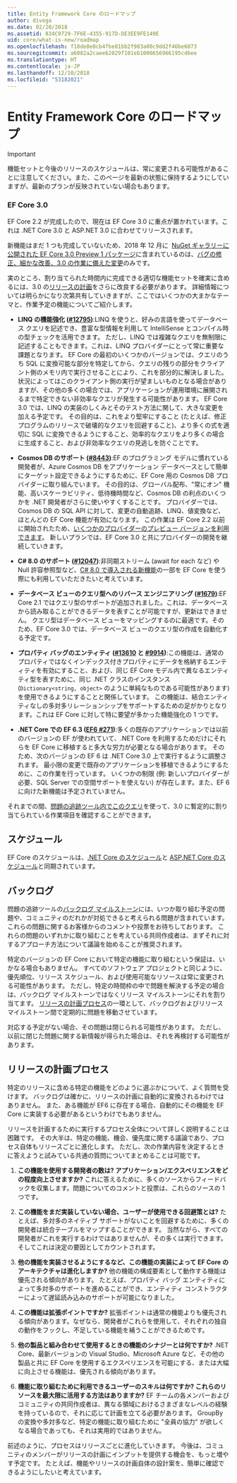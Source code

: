 ```yaml
---
title: Entity Framework Core のロードマップ
author: divega
ms.date: 02/20/2018
ms.assetid: 834C9729-7F6E-4355-917D-DE3EE9FE149E
uid: core/what-is-new/roadmap
ms.openlocfilehash: f18de8e8cb4fbe81bb2f983a00c9dd2f46be6073
ms.sourcegitcommit: a6082a2caee62029f101eb1000656966195cd6ee
ms.translationtype: HT
ms.contentlocale: ja-JP
ms.lasthandoff: 12/10/2018
ms.locfileid: "53182021"
---
```

# <a name="entity-framework-core-roadmap"></a>Entity Framework Core のロードマップ

> [!IMPORTANT]
> 機能セットと今後のリリースのスケジュールは、常に変更される可能性があることに注意してください。また、このページを最新の状態に保持するようにしていますが、最新のプランが反映されていない場合もあります。

### <a name="ef-core-30"></a>EF Core 3.0

EF Core 2.2 が完成したので、現在は EF Core 3.0 に重点が置かれています。これは .NET Core 3.0 と ASP.NET 3.0 に合わせてリリースされます。

新機能はまだ 1 つも完成していないため、2018 年 12 月に  [NuGet ギャラリーに公開された EF Core 3.0 Preview 1 パッケージ](https://www.nuget.org/packages/Microsoft.EntityFrameworkCore/3.0.0-preview.18572.1)に含まれているのは、[バグの修正、細かな改善、3.0 の作業に備えた変更](https://github.com/aspnet/EntityFrameworkCore/issues?q=is%3Aissue+milestone%3A3.0.0+is%3Aclosed+label%3Aclosed-fixed)のみです。

実のところ、割り当てられた時間内に完成できる適切な機能セットを確実に含めるには、3.0 の[リリースの計画](#release-planning-process)をさらに改良する必要があります。
詳細情報については明らかになり次第共有していきますが、ここではいくつかの大まかなテーマと、作業予定の機能についてご紹介します。

- **LINQ の機能強化 ([#12795](https://github.com/aspnet/EntityFrameworkCore/issues/12795))**:LINQ を使うと、好みの言語を使ってデータベース クエリを記述でき、豊富な型情報を利用して IntelliSense とコンパイル時の型チェックを活用できます。
  ただし、LINQ では複雑なクエリを無制限に記述することもできます。これは、LINQ プロバイダーにとって常に重要な課題となります。
  EF Core の最初のいくつかのバージョンでは、クエリのうち SQL に変換可能な部分を特定してから、クエリの残りの部分をクライアント側のメモリ内で実行させることにより、これを部分的に解決しました。
  状況によってはこのクライアント側の実行が望ましいものとなる場合がありますが、その他の多くの場合では、アプリケーションが運用環境に展開されるまで特定できない非効率なクエリが発生する可能性があります。
  EF Core 3.0 では、LINQ の実装のしくみとそのテスト方法に関して、大きな変更を加える予定です。
  その目的は、これをより堅牢にすること (たとえば、修正プログラムのリリースで破壊的なクエリを回避すること)、より多くの式を適切に SQL に変換できるようにすること、効率的なクエリをより多くの場合に生成すること、および非効率なクエリの見逃しを防ぐことです。

- **Cosmos DB のサポート ([#8443](https://github.com/aspnet/EntityFrameworkCore/issues/8443))**:EF のプログラミング モデルに慣れている開発者が、Azure Cosmos DB をアプリケーション データベースとして簡単にターゲット設定できるようにするために、EF Core 用の Cosmos DB プロバイダーに取り組んでいます。
  その目的は、グローバル配布、"常にオン" 機能、高いスケーラビリティ、低待機時間など、Cosmos DB の利点のいくつかを .NET 開発者がさらに使いやすくすることです。
  プロバイダーでは、Cosmos DB の SQL API に対して、変更の自動追跡、LINQ、値変換など、ほとんどの EF Core 機能が有効になります。 この作業は EF Core 2.2 以前に開始されたため、[いくつかのプロバイダーのプレビュー バージョンを利用できます](https://blogs.msdn.microsoft.com/dotnet/2018/10/17/announcing-entity-framework-core-2-2-preview-3/)。
  新しいプランでは、EF Core 3.0 と共にプロバイダーの開発を継続していきます。   

- **C# 8.0 のサポート ([#12047](https://github.com/aspnet/EntityFrameworkCore/issues/12047))**:非同期ストリーム (await for each など) や Null 許容参照型など、[C# 8.0 で導入される新機能](https://blogs.msdn.microsoft.com/dotnet/2018/11/12/building-c-8-0/)の一部を EF Core を使う際にも利用していただきたいと考えています。

- **データベース ビューのクエリ型へのリバース エンジニアリング ([#1679](https://github.com/aspnet/EntityFrameworkCore/issues/1679))**:EF Core 2.1 ではクエリ型のサポートが追加されました。これは、データベースから読み取ることができるデータを表すことが可能ですが、更新はできません。
  クエリ型はデータベース ビューをマッピングするのに最適です。そのため、EF Core 3.0 では、データベース ビューのクエリ型の作成を自動化する予定です。

- **プロパティ バッグのエンティティ ([#13610](https://github.com/aspnet/EntityFrameworkCore/issues/13610) と [#9914](https://github.com/aspnet/EntityFrameworkCore/issues/9914))**:この機能は、通常のプロパティではなくインデックス付きプロパティにデータを格納するエンティティを有効にすること、および、同じ EF Core モデル内で異なるエンティティ型を表すために、同じ .NET クラスのインスタンス (`Dictionary<string, object>` のように単純なものである可能性があります) を使用できるようにすることと関係しています。
  この機能は、結合エンティティなしの多対多リレーションシップをサポートするための足がかりとなります。これは EF Core に対して特に要望が多かった機能強化の 1 つです。

- **.NET Core での EF 6.3 ([EF6 #271](https://github.com/aspnet/EntityFramework6/issues/271))**:多くの既存のアプリケーションでは以前のバージョンの EF が使われていて、.NET Core を利用するためだけにそれらを EF Core に移植すると多大な労力が必要となる場合があります。
  そのため、次のバージョンの EF 6 は .NET Core 3.0 上で実行するように調整されます。
  最小限の変更で既存のアプリケーションを移植できるようにするために、この作業を行っています。
  いくつかの制限 (例: 新しいプロバイダーが必要、SQL Server での空間サポートを使えない) が存在します。また、EF 6 に向けた新機能は予定されていません。

それまでの間、[問題の追跡ツール内でこのクエリ](https://github.com/aspnet/EntityFrameworkCore/issues?q=is%3Aopen+is%3Aissue+milestone%3A3.0.0+sort%3Areactions-%2B1-desc)を使って、3.0 に暫定的に割り当てられている作業項目を確認することができます。

## <a name="schedule"></a>スケジュール

EF Core のスケジュールは、[.NET Core のスケジュール](https://github.com/dotnet/core/blob/master/roadmap.md)と [ASP.NET Core のスケジュール](https://github.com/aspnet/Home/wiki/Roadmap)と同期されています。

## <a name="backlog"></a>バックログ

問題の追跡ツールの[バックログ マイルストーン](https://github.com/aspnet/EntityFrameworkCore/issues?q=is%3Aopen+is%3Aissue+milestone%3ABacklog+sort%3Areactions-%2B1-desc)には、いつか取り組む予定の問題や、コミュニティのだれかが対処できると考えられる問題が含まれています。
これらの問題に関するお客様からのコメントや投票をお待ちしております。
これらの問題のいずれかに取り組むことを考えている共同作成者は、まずそれに対するアプローチ方法について議論を始めることが推奨されます。

特定のバージョンの EF Core において特定の機能に取り組むという保証は、いかなる場合もありません。
すべてのソフトウェア プロジェクトと同じように、優先順位、リリース スケジュール、および使用可能なリソースは常に変更される可能性があります。
ただし、特定の時間枠の中で問題を解決する予定の場合は、バックログ マイルストーンではなくリリース マイルストーンにそれを割り当てます。
[リリースの計画プロセス](#release-planning-process)の一環として、バックログおよびリリース マイルストーン間で定期的に問題を移動させています。

対応する予定がない場合、その問題は閉じられる可能性があります。
ただし、以前に閉じた問題に関する新情報が得られた場合は、それを再検討する可能性があります。

## <a name="release-planning-process"></a>リリースの計画プロセス

特定のリリースに含める特定の機能をどのように選ぶかについて、よく質問を受けます。
バックログは確かに、リリースの計画に自動的に変換されるわけではありません。
また、ある機能が EF6 に存在する場合、自動的にその機能を EF Core に実装する必要があるというわけでもありません。

リリースを計画するために実行するプロセス全体について詳しく説明することは困難です。
その大半は、特定の機能、機会、優先度に関する議論であり、プロセス自体もリリースごとに進化します。
ただし、次の作業内容を決定するときに答えようと試みている共通の質問についてまとめることは可能です。

1. **この機能を使用する開発者の数は? アプリケーション/エクスペリエンスをどの程度向上させますか?** これに答えるために、多くのソースからフィードバックを収集します。問題についてのコメントと投票は、これらのソースの 1 つです。

2. **この機能をまだ実装していない場合、ユーザーが使用できる回避策とは?** たとえば、多対多のネイティブ サポートがないことを回避するために、多くの開発者は統合テーブルをマップすることができます。 当然ながら、すべての開発者がこれを実行するわけではありませんが、その多くは実行できます。そしてこれは決定の要因としてカウントされます。

3. **他の機能を実装させるようにするなど、この機能の実装によって EF Core のアーキテクチャは進化しますか?** 他の機能の構成要素として動作する機能は優先される傾向があります。 たとえば、プロパティ バッグ エンティティによって多対多のサポートを進めることができ、エンティティ コンストラクターによって遅延読み込みのサポートが可能になりました。 

4. **この機能は拡張ポイントですか?** 拡張ポイントは通常の機能よりも優先される傾向があります。なぜなら、開発者がこれらを使用して、それぞれの独自の動作をフックし、不足している機能を補うことができるためです。 

5. **他の製品と組み合わせて使用するときの機能のシナジーとは何ですか?** .NET Core、最新バージョンの Visual Studio、Microsoft Azure など、その他の製品と共に EF Core を使用するエクスペリエンスを可能にする、または大幅に向上させる機能は、優先される傾向があります。

6. **機能に取り組むために利用できるユーザーのスキルは何ですか? これらのリソースを最大限に活用する方法はありますか?** EF チームの各メンバーおよびコミュニティの共同作成者は、異なる領域におけるさまざまなレベルの経験を持っているので、それに応じて計画を立てる必要があります。 GroupBy の変換や多対多など、特定の機能に取り組むために "全員の協力" が欲しくなる場合であっても、それは実用的ではありません。

前述のように、プロセスはリリースごとに進化していきます。
今後は、コミュニティのメンバーがリリースの計画にインプットを提供する機会を、もっと増やす予定です。
たとえば、機能やリリースの計画自体の設計案を、簡単に確認できるようにしたいと考えています。
